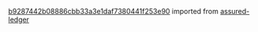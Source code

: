 [b9287442b08886cbb33a3e1daf7380441f253e90](https://github.com/insolar/assured-ledger/commit/b9287442b08886cbb33a3e1daf7380441f253e90) imported from [assured-ledger](https://github.com/insolar/assured-ledger)
